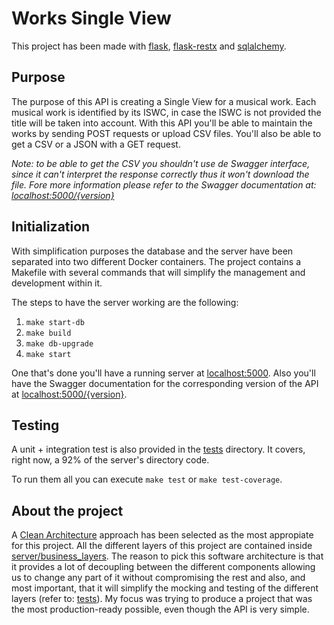 # Works Single View
This project has been made with [flask](https://github.com/pallets/flask), [flask-restx](https://github.com/python-restx/flask-restx) and [sqlalchemy](https://github.com/sqlalchemy/sqlalchemy).

## Purpose

The purpose of this API is creating a Single View for a musical work. Each musical work is identified by its ISWC, in case the ISWC is not provided the title will be taken into account.
With this API you'll be able to maintain the works by sending POST requests or upload CSV files.
You'll also be able to get a CSV or a JSON with a GET request.

_Note: to be able to get the CSV you shouldn't use de Swagger interface, since it can't interpret the response correctly thus it won't download the file.
Fore more information please refer to the Swagger documentation at: [localhost:5000/{version}](http://localhost:5000/1.0)_

## Initialization
With simplification purposes the database and the server have been separated into two different Docker containers.
The project contains a Makefile with several commands that will simplify the management and development within it.

The steps to have the server working are the following:
1. `make start-db`
2. `make build`
3. `make db-upgrade`
4. `make start`

One that's done you'll have a running server at [localhost:5000](http://localhost:5000). Also you'll have the Swagger
documentation for the corresponding version of the API at [localhost:5000/{version}](http://localhost:5000/1.0).

## Testing

A unit + integration test is also provided in the [tests](https://github.com/aitorbouzas/workssingleview/tree/master/tests) directory. It covers, right now, a 92% of the server's directory code.

To run them all you can execute `make test` or `make test-coverage`.

## About the project

A [Clean Architecture](https://www.google.com/url?sa=i&url=https%3A%2F%2Fblog.cleancoder.com%2Funcle-bob%2F2012%2F08%2F13%2Fthe-clean-architecture.html&psig=AOvVaw0chTKvhMqcaw20TldeNmmX&ust=1591447297590000&source=images&cd=vfe&ved=0CAIQjRxqFwoTCLDM8KjZ6ukCFQAAAAAdAAAAABAD) approach has been selected as the most appropiate for this project. All the different layers
of this project are contained inside [server/business_layers](https://github.com/aitorbouzas/workssingleview/tree/master/server/business_layers).
The reason to pick this software architecture is that it provides a lot of decoupling between the different
components allowing us to change any part of it without compromising the rest and also, and most important,
that it will simplify the mocking and testing of the different layers (refer to: [tests](https://github.com/aitorbouzas/workssingleview/tree/master/tests)). My focus
was trying to produce a project that was the most production-ready possible, even though the API is very simple.